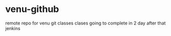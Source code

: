 # venu-github
remote repo for venu git classes
clases going to complete in 2 day
after that jenkins
